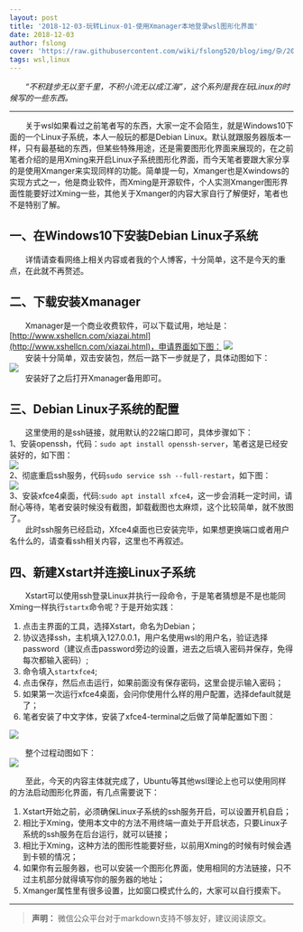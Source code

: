 ```yaml
---
layout: post
title: '2018-12-03-玩转Linux-01-使用Xmanager本地登录wsl图形化界面'
date: 2018-12-03
author: fslong
cover: 'https://raw.githubusercontent.com/wiki/fslong520/blog/img/杂/2018.12.03/2018-12-03-01.jpg'
tags: wsl,linux
---
```

  
&emsp;&emsp;*“不积跬步无以至千里，不积小流无以成江海”，这个系列是我在玩Linux的时候写的一些东西。*  
   

---
&emsp;&emsp;关于wsl如果看过之前笔者写的东西，大家一定不会陌生，就是Windows10下面的一个Linux子系统，本人一般玩的都是Debian Linux。默认就跟服务器版本一样，只有最基础的东西，但某些特殊用途，还是需要图形化界面来展现的，在之前笔者介绍的是用Xming来开启Linux子系统图形化界面，而今天笔者要跟大家分享的是使用Xmanger来实现同样的功能。简单提一句，Xmanger也是Xwindows的实现方式之一，他是商业软件，而Xming是开源软件，个人实测Xmanger图形界面性能要好过Xming一些，其他关于Xmanger的内容大家自行了解便好，笔者也不是特别了解。
## 一、在Windows10下安装Debian Linux子系统
&emsp;&emsp;详情请查看网络上相关内容或者我的个人博客，十分简单，这不是今天的重点，在此就不再赘述。  
## 二、下载安装Xmanager
&emsp;&emsp;Xmanager是一个商业收费软件，可以下载试用，地址是：[http://www.xshellcn.com/xiazai.html](http://www.xshellcn.com/xiazai.html)，申请界面如下图： 
![](https://raw.githubusercontent.com/wiki/fslong520/blog/img/杂/2018.12.03/2018-12-03-02.jpg)  
&emsp;&emsp;安装十分简单，双击安装包，然后一路下一步就是了，具体动图如下：  
![](https://raw.githubusercontent.com/wiki/fslong520/blog/img/杂/2018.12.03/2018-12-03-gif-01.gif)  
&emsp;&emsp;安装好了之后打开Xmanager备用即可。
## 三、Debian Linux子系统的配置
&emsp;&emsp;这里使用的是ssh链接，就用默认的22端口即可，具体步骤如下：  
1、安装openssh，代码：`sudo apt install openssh-server`，笔者这是已经安装好的，如下图：  
![](https://raw.githubusercontent.com/wiki/fslong520/blog/img/杂/2018.12.03/2018-12-03-09.jpg)  
2、彻底重启ssh服务，代码`sudo service ssh --full-restart`，如下图：  
![](https://raw.githubusercontent.com/wiki/fslong520/blog/img/杂/2018.12.03/2018-12-03-10.jpg)  
3、安装xfce4桌面，代码:`sudo apt install xfce4`，这一步会消耗一定时间，请耐心等待，笔者安装时候没有截图，卸载截图也太麻烦，这个比较简单，就不放图了。  
&emsp;&emsp;此时ssh服务已经启动，Xfce4桌面也已安装完毕，如果想更换端口或者用户名什么的，请查看ssh相关内容，这里也不再叙述。
## 四、新建Xstart并连接Linux子系统
&emsp;&emsp;Xstart可以使用ssh登录Linux并执行一段命令，于是笔者猜想是不是也能同Xming一样执行`startx`命令呢？于是开始实践：  
1. 点击主界面的工具，选择Xstart，命名为Debian；
2. 协议选择ssh，主机填入127.0.0.1，用户名使用wsl的用户名，验证选择password（建议点击password旁边的设置，进去之后填入密码并保存，免得每次都输入密码）;
3. 命令填入`startxfce4`;
4. 点击保存，然后点击运行，如果前面没有保存密码，这里会提示输入密码；
5. 如果第一次运行xfce4桌面，会问你使用什么样的用户配置，选择default就是了；
6. 笔者安装了中文字体，安装了xfce4-terminal之后做了简单配置如下图：  

![](https://raw.githubusercontent.com/wiki/fslong520/blog/img/杂/2018.12.03/2018-12-03-01.jpg)    

&emsp;&emsp;整个过程动图如下：  
![](https://raw.githubusercontent.com/wiki/fslong520/blog/img/杂/2018.12.03/2018-12-03-gif-02.gif)   

&emsp;&emsp;至此，今天的内容主体就完成了，Ubuntu等其他wsl理论上也可以使用同样的方法启动图形化界面，有几点需要说下：  
1. Xstart开始之前，必须确保Linux子系统的ssh服务开启，可以设置开机自启；
2. 相比于Xming，使用本文中的方法不用终端一直处于开启状态，只要Linux子系统的ssh服务在后台运行，就可以链接；
3. 相比于Xming，这种方法的图形性能要好些，以前用Xming的时候有时候会遇到卡顿的情况；
4. 如果你有云服务器，也可以安装一个图形化界面，使用相同的方法链接，只不过主机部分就得填写你的服务器的地址；
5. Xmanger属性里有很多设置，比如窗口模式什么的，大家可以自行摸索下。

---   
  
> **声明：**
> 微信公众平台对于markdown支持不够友好，建议阅读原文。